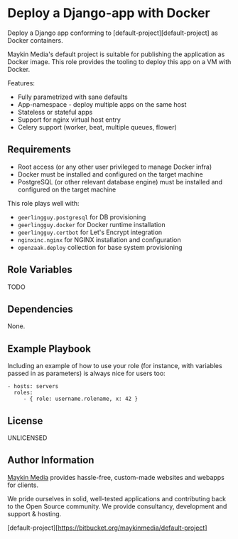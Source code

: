 Deploy a Django-app with Docker
===============================

Deploy a Django app conforming to [default-project][default-project] as Docker containers.

Maykin Media's default project is suitable for publishing the application as Docker
image. This role provides the tooling to deploy this app on a VM with Docker.

Features:

* Fully parametrized with sane defaults
* App-namespace - deploy multiple apps on the same host
* Stateless or stateful apps
* Support for nginx virtual host entry
* Celery support (worker, beat, multiple queues, flower)

Requirements
------------

* Root access (or any other user privileged to manage Docker infra)
* Docker must be installed and configured on the target machine
* PostgreSQL (or other relevant database engine) must be installed and configured on
  the target machine

This role plays well with:

* `geerlingguy.postgresql` for DB provisioning
* `geerlingguy.docker` for Docker runtime installation
* `geerlingguy.certbot` for Let's Encrypt integration
* `nginxinc.nginx` for NGINX installation and configuration
* `openzaak.deploy` collection for base system provisioning

Role Variables
--------------

TODO

Dependencies
------------

None.

Example Playbook
----------------

Including an example of how to use your role (for instance, with variables passed in as parameters) is always nice for users too:

    - hosts: servers
      roles:
         - { role: username.rolename, x: 42 }

License
-------

UNLICENSED

Author Information
------------------

[Maykin Media](https://www.maykinmedia.nl/en/) provides hassle-free, custom-made
websites and webapps for clients.

We pride ourselves in solid, well-tested applications and contributing back to the Open
Source community. We provide consultancy, development and support & hosting.

[default-project][https://bitbucket.org/maykinmedia/default-project]
